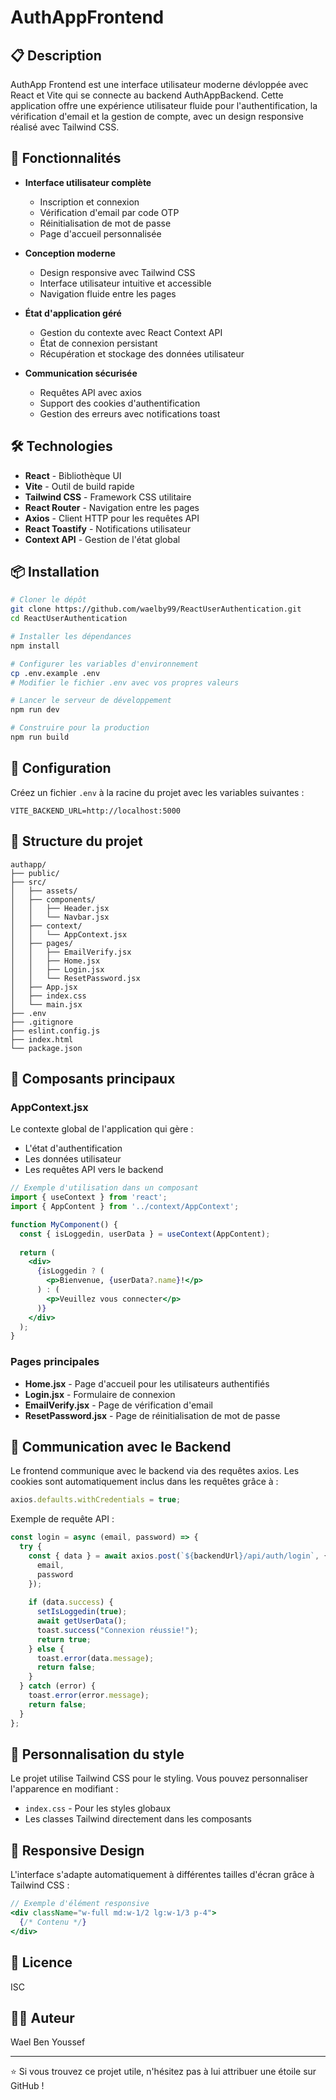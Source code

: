 # AuthAppFrontend

## 📋 Description
AuthApp Frontend est une interface utilisateur moderne dévloppée avec React et Vite qui se connecte au backend AuthAppBackend. Cette application offre une expérience utilisateur fluide pour l'authentification, la vérification d'email et la gestion de compte, avec un design responsive réalisé avec Tailwind CSS.

## 🚀 Fonctionnalités

- **Interface utilisateur complète**
  - Inscription et connexion
  - Vérification d'email par code OTP
  - Réinitialisation de mot de passe
  - Page d'accueil personnalisée

- **Conception moderne**
  - Design responsive avec Tailwind CSS
  - Interface utilisateur intuitive et accessible
  - Navigation fluide entre les pages

- **État d'application géré**
  - Gestion du contexte avec React Context API
  - État de connexion persistant
  - Récupération et stockage des données utilisateur

- **Communication sécurisée**
  - Requêtes API avec axios
  - Support des cookies d'authentification
  - Gestion des erreurs avec notifications toast

## 🛠️ Technologies

- **React** - Bibliothèque UI
- **Vite** - Outil de build rapide
- **Tailwind CSS** - Framework CSS utilitaire
- **React Router** - Navigation entre les pages
- **Axios** - Client HTTP pour les requêtes API
- **React Toastify** - Notifications utilisateur
- **Context API** - Gestion de l'état global

## 📦 Installation

```bash
# Cloner le dépôt
git clone https://github.com/waelby99/ReactUserAuthentication.git
cd ReactUserAuthentication

# Installer les dépendances
npm install

# Configurer les variables d'environnement
cp .env.example .env
# Modifier le fichier .env avec vos propres valeurs

# Lancer le serveur de développement
npm run dev

# Construire pour la production
npm run build
```

## 🔧 Configuration

Créez un fichier `.env` à la racine du projet avec les variables suivantes :

```env
VITE_BACKEND_URL=http://localhost:5000
```

## 📁 Structure du projet

```
authapp/
├── public/
├── src/
│   ├── assets/
│   ├── components/
│   │   ├── Header.jsx
│   │   └── Navbar.jsx
│   ├── context/
│   │   └── AppContext.jsx
│   ├── pages/
│   │   ├── EmailVerify.jsx
│   │   ├── Home.jsx
│   │   ├── Login.jsx
│   │   └── ResetPassword.jsx
│   ├── App.jsx
│   ├── index.css
│   └── main.jsx
├── .env
├── .gitignore
├── eslint.config.js
├── index.html
└── package.json
```

## 🧩 Composants principaux

### AppContext.jsx

Le contexte global de l'application qui gère :
- L'état d'authentification
- Les données utilisateur
- Les requêtes API vers le backend

```jsx
// Exemple d'utilisation dans un composant
import { useContext } from 'react';
import { AppContent } from '../context/AppContext';

function MyComponent() {
  const { isLoggedin, userData } = useContext(AppContent);
  
  return (
    <div>
      {isLoggedin ? (
        <p>Bienvenue, {userData?.name}!</p>
      ) : (
        <p>Veuillez vous connecter</p>
      )}
    </div>
  );
}
```

### Pages principales

- **Home.jsx** - Page d'accueil pour les utilisateurs authentifiés
- **Login.jsx** - Formulaire de connexion
- **EmailVerify.jsx** - Page de vérification d'email
- **ResetPassword.jsx** - Page de réinitialisation de mot de passe

## 🔐 Communication avec le Backend

Le frontend communique avec le backend via des requêtes axios. Les cookies sont automatiquement inclus dans les requêtes grâce à :

```jsx
axios.defaults.withCredentials = true;
```

Exemple de requête API :

```jsx
const login = async (email, password) => {
  try {
    const { data } = await axios.post(`${backendUrl}/api/auth/login`, {
      email,
      password
    });
    
    if (data.success) {
      setIsLoggedin(true);
      await getUserData();
      toast.success("Connexion réussie!");
      return true;
    } else {
      toast.error(data.message);
      return false;
    }
  } catch (error) {
    toast.error(error.message);
    return false;
  }
};
```

## 🎨 Personnalisation du style

Le projet utilise Tailwind CSS pour le styling. Vous pouvez personnaliser l'apparence en modifiant :

- `index.css` - Pour les styles globaux
- Les classes Tailwind directement dans les composants

## 📱 Responsive Design

L'interface s'adapte automatiquement à différentes tailles d'écran grâce à Tailwind CSS :

```jsx
// Exemple d'élément responsive
<div className="w-full md:w-1/2 lg:w-1/3 p-4">
  {/* Contenu */}
</div>
```

## 📄 Licence

ISC

## 👨‍💻 Auteur

Wael Ben Youssef

---

⭐ Si vous trouvez ce projet utile, n'hésitez pas à lui attribuer une étoile sur GitHub !
